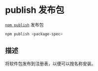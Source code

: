 # publish 发布包

[`npm publish`](https://docs.npmjs.com/cli/v10/commands/npm-publish) 发布包

```bash
npm publish <package-spec>
```

## 描述

将软件包发布到注册表，以便可以按名称安装。
